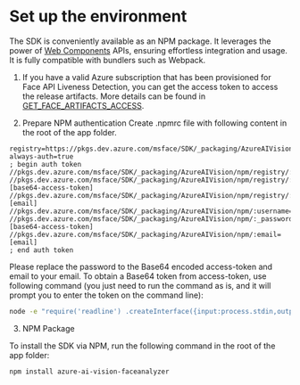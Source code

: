 # Set up the environment 

The SDK is conveniently available as an NPM package. It leverages the power of [Web Components](https://www.webcomponents.org/introduction) APIs, ensuring effortless integration and usage. It is fully compatible with bundlers such as Webpack. 

1. If you have a valid Azure subscription that has been provisioned for Face API Liveness Detection, you can get the access token to access the release artifacts. More details can be found in [GET_FACE_ARTIFACTS_ACCESS](../../../GET_FACE_ARTIFACTS_ACCESS.md).

2. Prepare NPM authentication
Create .npmrc file with following content in the root of the app folder.
```
registry=https://pkgs.dev.azure.com/msface/SDK/_packaging/AzureAIVision/npm/registry/
always-auth=true
; begin auth token
//pkgs.dev.azure.com/msface/SDK/_packaging/AzureAIVision/npm/registry/:username=msface
//pkgs.dev.azure.com/msface/SDK/_packaging/AzureAIVision/npm/registry/:_password=[base64-access-token]
//pkgs.dev.azure.com/msface/SDK/_packaging/AzureAIVision/npm/registry/:email=[email]
//pkgs.dev.azure.com/msface/SDK/_packaging/AzureAIVision/npm/:username=msface
//pkgs.dev.azure.com/msface/SDK/_packaging/AzureAIVision/npm/:_password=[base64-access-token]
//pkgs.dev.azure.com/msface/SDK/_packaging/AzureAIVision/npm/:email=[email]
; end auth token
```
Please replace the password to the Base64 encoded access-token and email to your email.
To obtain a Base64 token from access-token, use following command (you just need to run the command as is, and it will prompt you to enter the token on the command line):
```sh
node -e "require('readline') .createInterface({input:process.stdin,output:process.stdout,historySize:0}) .question('access-token> ',p => { b64=Buffer.from(p.trim()).toString('base64');console.log(b64);process.exit(); })"
```

3. NPM Package

To install the SDK via NPM, run the following command in the root of the app folder:

```sh
npm install azure-ai-vision-faceanalyzer
```
